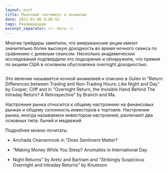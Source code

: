 ```yaml
---
layout: post
title: Рыночный сентимент и аномалии
date: 2022-01-06 9:06:52
tags: Рекомендации
excerpt_separator: <!--more-->
---
```


 Многие трейдеры заметили, что американские акции имеют значительно более высокую доходность 
во время ночного сеанса по сравнению с дневным сеансом. Несколько академических исследований 
подтвердили это подозрение и обнаружили, что премия по акциям США в основном обусловлена overnight доходностью.

<!--more-->

<img src="https://ragve.ru/images/movernight.png" alt="">

 Это явление называется ночной аномалией и описано в Gulen in “Return Differences between Trading and 
Non-Trading Hours: Like Night and Day” by Cooper, Cliff and in “Overnight Return, the Invisible Hand 
Behind The Intraday Return? A Retrospective” by Branch and Ma. 

 Настроение рынка относится к общему настроению на финансовых рынках и общему
склонность инвесторов к торговле. Настроение рынка, иногда называемое инвестором
настроения, различают два основных типа: бычий и медвежий.

Подробнее можно почитать:

* Anchada Charoenrook in “Does Sentiment Matter?

* “Making Money While You Sleep? Anomalies in International Day

* Night Returns” by Aretz and Bartram and “Strikingly Suspicious Overnight and 
Intraday Returns” by Knuteson
